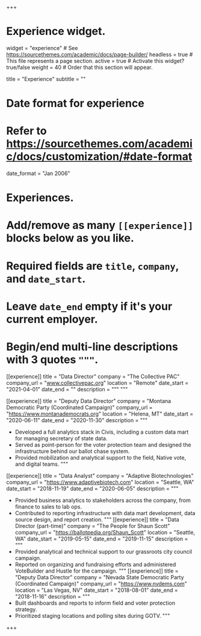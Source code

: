 +++
# Experience widget.
widget = "experience"  # See https://sourcethemes.com/academic/docs/page-builder/
headless = true  # This file represents a page section.
active = true  # Activate this widget? true/false
weight = 40  # Order that this section will appear.

title = "Experience"
subtitle = ""

# Date format for experience
#   Refer to https://sourcethemes.com/academic/docs/customization/#date-format
date_format = "Jan 2006"

# Experiences.
#   Add/remove as many `[[experience]]` blocks below as you like.
#   Required fields are `title`, `company`, and `date_start`.
#   Leave `date_end` empty if it's your current employer.
#   Begin/end multi-line descriptions with 3 quotes `"""`.
[[experience]]
  title = "Data Director"
  company = "The Collective PAC"
  company_url = "www.collectivepac.org"
  location = "Remote"
  date_start = "2021-04-01"
  date_end = ""
  description = """
  """
  
[[experience]]
  title = "Deputy Data Director"
  company = "Montana Democratic Party (Coordinated Campaign)"
  company_url = "https://www.montanademocrats.org"
  location = "Helena, MT"
  date_start = "2020-06-11"
  date_end = "2020-11-30"
  description = """
  * Developed a full analytics stack in Civis, including a custom data mart for managing secretary of state data.
  * Served as point-person for the voter protection team and designed the infrastructure behind our ballot chase system.
  * Provided mobilization and analytical support to the field, Native vote, and digital teams.
  """

[[experience]]
  title = "Data Analyst"
  company = "Adaptive Biotechnologies"
  company_url = "https://www.adaptivebiotech.com"
  location = "Seattle, WA"
  date_start = "2018-11-19"
  date_end = "2020-06-05"
  description = """
  * Provided business analytics to stakeholders across the company, from finance to sales to lab ops.
  * Contributed to reporting infrastructure with data mart development, data source design, and report creation.
  """
[[experience]]
  title = "Data Director (part-time)"
  company = "The People for Shaun Scott"
  company_url = "https://ballotpedia.org/Shaun_Scott"
  location = "Seattle, WA"
  date_start = "2019-05-15"
  date_end = "2019-11-15"
  description = """
  * Provided analytical and technical support to our grassroots city council campaign.
  * Reported on organizing and fundraising efforts and administered VoteBuilder and Hustle for the campaign.
  """
[[experience]]
  title = "Deputy Data Director"
  company = "Nevada State Democratic Party (Coordinated Campaign)"
  company_url = "https://www.nvdems.com"
  location = "Las Vegas, NV"
  date_start = "2018-08-01"
  date_end = "2018-11-16"
  description = """
  * Built dashboards and reports to inform field and voter protection strategy.
  * Prioritized staging locations and polling sites during GOTV.
  """
  
+++
